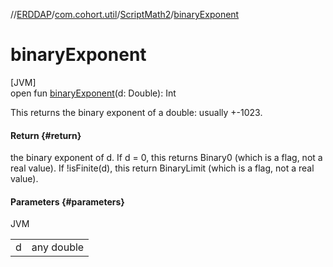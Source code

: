 //[ERDDAP](../../../index.md)/[com.cohort.util](../index.md)/[ScriptMath2](index.md)/[binaryExponent](binary-exponent.md)

# binaryExponent

[JVM]\
open fun [binaryExponent](binary-exponent.md)(d: Double): Int

This returns the binary exponent of a double: usually +-1023.

#### Return {#return}

the binary exponent of d. If d = 0, this returns Binary0 (which is a flag, not a real value). If !isFinite(d), this return BinaryLimit (which is a flag, not a real value).

#### Parameters {#parameters}

JVM

| | |
|---|---|
| d | any double |